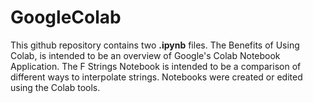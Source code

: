 # GoogleColab
This github repository contains two **.ipynb** files.  The Benefits of Using Colab, is intended to be an overview of Google's Colab Notebook Application.  The F Strings Notebook is intended to be a comparison of different ways to interpolate strings.  Notebooks were created or edited using the Colab tools.
